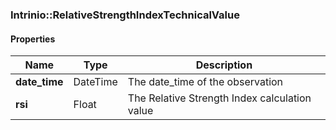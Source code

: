 

[//]: # (CLASS:Intrinio::RelativeStrengthIndexTechnicalValue)

[//]: # (KIND:object)

### Intrinio::RelativeStrengthIndexTechnicalValue

#### Properties

[//]: # (START_DEFINITION)

Name | Type | Description
------------ | ------------- | -------------
**date_time** | DateTime | The date_time of the observation &nbsp;
**rsi** | Float | The Relative Strength Index calculation value &nbsp;

[//]: # (END_DEFINITION)



